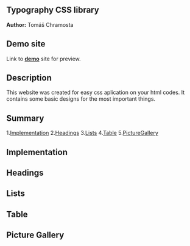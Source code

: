 ## Typography CSS library
**Author:** Tomáš Chramosta
## Demo site
Link to **[demo](https://pslib-cz.github.io/2022l4web-css-typographic-library-Toumas29/)** site for preview.
## Description 
This website was created for easy css aplication on your html codes. It contains some basic designs for the most important things.
## Summary 
1.[Implementation](https://github.com/pslib-cz/2022l4web-css-typographic-library-Toumas29#Implementation)
2.[Headings](https://github.com/pslib-cz/2022l4web-css-typographic-library-Toumas29#Headings)
3.[Lists](https://github.com/pslib-cz/2022l4web-css-typographic-library-Toumas29#Lists)
4.[Table](https://github.com/pslib-cz/2022l4web-css-typographic-library-Toumas29#Table)
5.[PictureGallery](https://github.com/pslib-cz/2022l4web-css-typographic-library-Toumas29#PictureGallery)
## Implementation
## Headings
## Lists
## Table
## Picture Gallery
